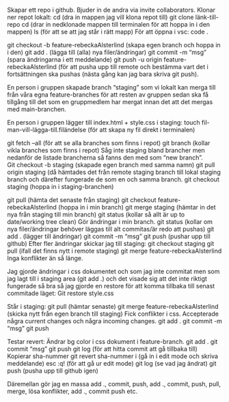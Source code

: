 Skapar ett repo i github. Bjuder in de andra via invite collaborators.
Klonar ner repot lokalt:
cd  (dra in mappen jag vill klona repot till)
git clone länk-till-repo
cd (drar in nedklonade mappen till terminalen för att hoppa in i den mappen)
ls (för att se att jag står i rätt mapp)
För att öppna i vsc: 
code . 

git checkout -b feature-rebeckaAlsterlind (skapa egen branch och hoppa in i den)
git add . (lägga till (alla) nya filer/ändringar)
git commit -m “msg”  (spara ändringarna i ett meddelande)
git push -u origin feature-rebeckaAlsterlind (för att pusha upp till remote och bestämma vart det i fortsättningen ska pushas (nästa gång kan jag bara skriva git push).

En person i gruppen skapade branch “staging” som vi lokalt kan merga till från våra egna feature-branches för att resten av gruppen sedan ska få tillgång till det som en gruppmedlem har mergat innan det att det mergas med main-branchen. 

En person i gruppen lägger till index.html + style.css i staging:
touch fil-man-vill-lägga-till.filändelse (för att skapa ny fil direkt i terminalen) 

git fetch –all (för att se alla branches som finns i repot)
git branch (kollar vikla branches som finns i repot)
Såg inte staging bland brancher men nedanför de listade brancherna så fanns den med som “new branch”.  
Git checkout -b staging (skapade egen branch med samma namn)
git pull origin staging (då hämtades det från remote staging branch till lokal staging branch och därefter fungerade de som en och samma branch. 
git checkout staging (hoppa in i staging-branchen)

git pull (hämta det senaste från staging)
git checkout feature-rebeckaAlsterlind (hoppa in i min branch)
git merge staging (hämtar in det nya från staging till min branch)
git status (kollar så allt är up to date/working tree clean)
Gör ändringar i min branch.
git status (kollar om nya filer/ändringar behöver läggas till alt commitas/är redo att pushas)
git add . (lägger till ändringar)
git commit -m “msg” 
git push (pushar upp till github)
Efter fler ändringar skickar jag till staging: 
git checkout staging 
git pull (ifall det finns nytt i remote staging)
git merge feature-rebeckaAlsterlind
Inga konflikter än så länge.

Jag gjorde ändringar i css dokumentet och som jag inte commitat men som jag lagt till i staging area (git add .) och det visade sig att det inte riktigt fungerade så bra så jag gjorde en restore för att komma tillbaka till senast commitade läget: 
Git restore style.css

Står i staging: 
git pull (hämtar senaste)
git merge feature-rebeckaAlsterlind (skicka nytt från egen branch till staging)
Fick conflikter i css. Accepterade några current changes och några incoming changes. 
git add . 
git commit -m “msg”
git push 

Testar revert: 
Ändrar bg color i css dokument i feature-branch. 
git add .
git commit “msg”
git push 
git log (för att hitta commit att gå tillbaka till)
Kopierar sha-nummer
git revert sha-nummer
i (gå in i edit mode och skriva meddelande)
esc
:q! (för att gå ur edit mode)
git log (se vad jag ändrat)
git push (pusha upp till github igen)

Däremellan gör jag en massa add ., commit, push, add ., commit, push, pull, merge, lösa konflikter, add ., commit push etc.

